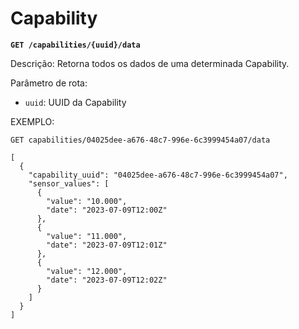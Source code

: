 # Capability

**`GET /capabilities/{uuid}/data `**

Descrição: Retorna todos os dados de uma determinada Capability.

Parâmetro de rota:
  - `uuid`: UUID da Capability

EXEMPLO:

`GET capabilities/04025dee-a676-48c7-996e-6c3999454a07/data`

```
[
  {
    "capability_uuid": "04025dee-a676-48c7-996e-6c3999454a07",
    "sensor_values": [
      {
        "value": "10.000",
        "date": "2023-07-09T12:00Z"
      },
      {
        "value": "11.000",
        "date": "2023-07-09T12:01Z"
      },
      {
        "value": "12.000",
        "date": "2023-07-09T12:02Z"
      }
    ]
  }
]
```